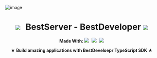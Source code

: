 ![image](https://github.com/BestMat/bestserver-bestdeveloper/assets/76582849/cf22b991-2309-4481-adb7-c724c2b02736)
<h1 align="center">
  <kbd>
    <img src="https://skillicons.dev/icons?i=java"/>
  </kbd>
  BestServer - BestDeveloper
  <kbd>
    <img src="https://skillicons.dev/icons?i=java"/>
  </kbd>
</h1>

<p align="center">
  <b>Made With: </b>
  <kbd>
    <img src="https://img.shields.io/badge/javascript-%23323330.svg?style=for-the-badge&logo=javascript&logoColor=%23F7DF1E" />
  </kbd>

  <kbd>
    <img src="https://img.shields.io/badge/javascript-%23323330.svg?style=for-the-badge&logo=javascript&logoColor=%23F7DF1E" />
  </kbd>

  <kbd>
    <img src="https://img.shields.io/badge/node.js-6DA55F?style=for-the-badge&logo=node.js&logoColor=white" />
  </kbd>
</p>

<p align="center">
  <b>★ Build amazing applications with BestDeveloepr TypeScript SDK ★</b>
</p>
